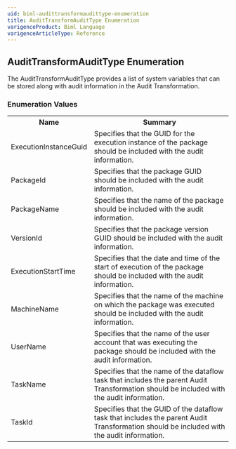 ```yaml
---
uid: biml-audittransformaudittype-enumeration
title: AuditTransformAuditType Enumeration
varigenceProduct: Biml Language
varigenceArticleType: Reference
---
```


## AuditTransformAuditType Enumeration<div class="LanguageSummary"><div class ="SummaryItem">The AuditTransformAuditType provides a list of system variables that can be stored along with audit information in the Audit Transformation.</div></div><div class="EnumValueGroup">### Enumeration Values<table id="EnumValue" class="MemberList"><tbody><tr><th class="MemberNameColumnHeader">Name</th><th class="MemberSummaryColumnHeader">Summary</th></tr><tr class="cd0"><td class="MemberName">ExecutionInstanceGuid</td><td class="MemberSummary"><div class ="SummaryItem">Specifies that the GUID for the execution instance of the package should be included with the audit information.</div></td></tr><tr class="cd1"><td class="MemberName">PackageId</td><td class="MemberSummary"><div class ="SummaryItem">Specifies that the package GUID should be included with the audit information.</div></td></tr><tr class="cd0"><td class="MemberName">PackageName</td><td class="MemberSummary"><div class ="SummaryItem">Specifies that the name of the package should be included with the audit information.</div></td></tr><tr class="cd1"><td class="MemberName">VersionId</td><td class="MemberSummary"><div class ="SummaryItem">Specifies that the package version GUID should be included with the audit information.</div></td></tr><tr class="cd0"><td class="MemberName">ExecutionStartTime</td><td class="MemberSummary"><div class ="SummaryItem">Specifies that the date and time of the start of execution of the package should be included with the audit information.</div></td></tr><tr class="cd1"><td class="MemberName">MachineName</td><td class="MemberSummary"><div class ="SummaryItem">Specifies that the name of the machine on which the package was executed should be included with the audit information.</div></td></tr><tr class="cd0"><td class="MemberName">UserName</td><td class="MemberSummary"><div class ="SummaryItem">Specifies that the name of the user account that was executing the package should be included with the audit information.</div></td></tr><tr class="cd1"><td class="MemberName">TaskName</td><td class="MemberSummary"><div class ="SummaryItem">Specifies that the name of the dataflow task that includes the parent Audit Transformation should be included with the audit information.</div></td></tr><tr class="cd0"><td class="MemberName">TaskId</td><td class="MemberSummary"><div class ="SummaryItem">Specifies that the GUID of the dataflow task that includes the parent Audit Transformation should be included with the audit information.</div></td></tr></tbody></table></div>